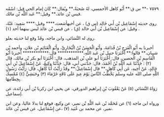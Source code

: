 ٧٥٧٩ -** س ق:** أَبُو كاهل الأحمسي، لهُ صُحبَةٌ،** ويُقال:** كَانَ إمام الحي قِيل: اسْمُه قيس بْن عائذ،** وقيل:** عَبد اللَّه بْن مالك.

روى حديثه إِسْمَاعِيل بْن أَبي خَالِد (س ق) ، عن أخيهأشعث،**** وقيل:**** سَعِيد: عَنْهُ، وقيل: عن إِسْمَاعِيل بْن أَبي خالد (ق) ، عن قيس بْن عائذ ليس بينهما أحد (١) .

روى له النَّسَائي، وابن ماجه، وقَدْ وقع لنا حديثه بعلو.

أخبرنا به أَبُو الْفَرَجِ بْنُ قُدَامَةَ، وأَبُو الْحَسَنُ بْنُ الْبُخَارِيِّ، وأَبُو الْغَنَائِمِ بْن علان، وأحمد بْن شيبان،** قالوا:** أَخْبَرَنَا حنبل بْن عَبد اللَّهِ،************ قال:************ أخبرنا أَبُو الْقَاسِمِ بْن الحصين، قال: أَخْبَرَنَا أبو علي بْن المذهب، قال: أَخْبَرَنَا أبو بكر بْن مالك، قال (٢) : حَدَّثَنَا عَبد اللَّهِ بْنُ أَحْمَدَ، قال: حَدَّثني أبي، قال: حَدَّثَنَا وكِيعٌ، عَنْ إِسْمَاعِيلَ بْنِ أَبي خَالِدٍ، عَنْ أَخِيهِ، عَن أَبِي كَاهِلٍ،** قال إِسْمَاعِيلُ:** وقَدْ رَأَيْتُ أَبَا كَاهِلٍ، قال: رَأَيْتُ رَسُولَ اللَّهِ صلى الله عليه وسلم يَخْطُبُ النَّاسَ يَوْمَ عِيدٍ عَلَى نَاقَةٍ خَرْمَاءَ (٣) وحَبَشِيٌّ (٤) مُمْسِكٌ بِخِطَامِهَا.

رَوَاهُ النَّسَائي (٥) عَنْ يَعْقُوبَ بْنِ إبراهيم الدورقي، عن يحيى ابن زكريا بْن أَبي زائدة، عن إسماعيل.

ورواه ابن ماجه (٦) عن مُحَمَّد بْن عَبد اللَّهِ بْن نمير، عن وكيع، فوقع لنا بدلا عاليا، وعن ابن نمير، عن محمد بن عُبَيد (٧) ،عن إِسْمَاعِيل، عن قيس بْن عائذ.